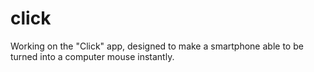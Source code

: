 # click
Working on the "Click" app, designed to make a smartphone able to be turned into a computer mouse instantly.
